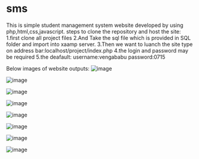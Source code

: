 # sms
This is simple student management system website developed by using php,html,css,javascript.
steps to clone the repository and host the site:
1.first clone all project files
2.And Take the sql file which is provided in SQL folder and import into xaamp server.
3.Then we want to luanch the site type on address bar:localhost/project/index.php
4.the login and password may be required
5.the deafault:
username:vengababu
password:0715

Below images of website outputs:
![image](https://github.com/vengababu5025/sms/assets/113979125/84515aaf-57f0-4d6e-81bc-e5f144f39de0)

![image](https://github.com/vengababu5025/sms/assets/113979125/c3f3a496-18a0-4ca3-ae92-a2f90833c6b7)

![image](https://github.com/vengababu5025/sms/assets/113979125/85c4f1b5-436d-4ad5-9fa6-edc58959e90d)

![image](https://github.com/vengababu5025/sms/assets/113979125/9dc70bd0-8a36-450d-b20a-394767053610)

![image](https://github.com/vengababu5025/sms/assets/113979125/25bb5ba9-1002-4a2d-b88a-10788053b245)

![image](https://github.com/vengababu5025/sms/assets/113979125/ad3690a5-bddc-4183-9d71-65a539c87ebd)

![image](https://github.com/vengababu5025/sms/assets/113979125/00075826-76a6-4e08-9584-c704b25cec10)

![image](https://github.com/vengababu5025/sms/assets/113979125/592027d6-7986-4ec3-ae00-a41ec4d5b9e8)
